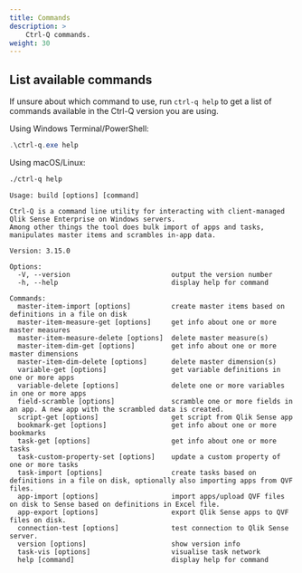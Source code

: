 ```yaml
---
title: Commands
description: >
    Ctrl-Q commands.
weight: 30
---
```


<!-- {{% pageinfo %}}
This is a placeholder page that shows you how to use this template site.
{{% /pageinfo %}} -->

## List available commands

If unsure about which command to use, run `ctrl-q help` to get a list of commands available in the Ctrl-Q version you are using.

Using Windows Terminal/PowerShell:

```PowerShell
.\ctrl-q.exe help
```

Using macOS/Linux:

```bash
./ctrl-q help
```

```text
Usage: build [options] [command]

Ctrl-Q is a command line utility for interacting with client-managed Qlik Sense Enterprise on Windows servers.
Among other things the tool does bulk import of apps and tasks, manipulates master items and scrambles in-app data.

Version: 3.15.0

Options:
  -V, --version                         output the version number
  -h, --help                            display help for command

Commands:
  master-item-import [options]          create master items based on definitions in a file on disk
  master-item-measure-get [options]     get info about one or more master measures
  master-item-measure-delete [options]  delete master measure(s)
  master-item-dim-get [options]         get info about one or more master dimensions
  master-item-dim-delete [options]      delete master dimension(s)
  variable-get [options]                get variable definitions in one or more apps
  variable-delete [options]             delete one or more variables in one or more apps
  field-scramble [options]              scramble one or more fields in an app. A new app with the scrambled data is created.
  script-get [options]                  get script from Qlik Sense app
  bookmark-get [options]                get info about one or more bookmarks
  task-get [options]                    get info about one or more tasks
  task-custom-property-set [options]    update a custom property of one or more tasks
  task-import [options]                 create tasks based on definitions in a file on disk, optionally also importing apps from QVF files.
  app-import [options]                  import apps/upload QVF files on disk to Sense based on definitions in Excel file.
  app-export [options]                  export Qlik Sense apps to QVF files on disk.
  connection-test [options]             test connection to Qlik Sense server.
  version [options]                     show version info
  task-vis [options]                    visualise task network
  help [command]                        display help for command
```
